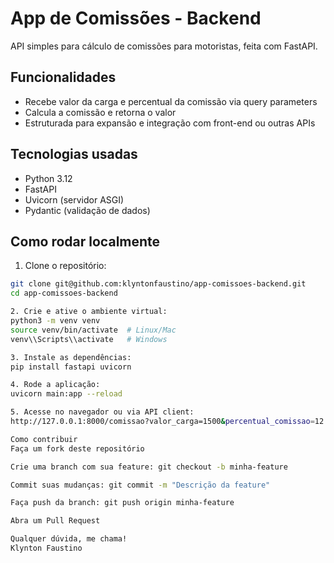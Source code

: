 # App de Comissões - Backend

API simples para cálculo de comissões para motoristas, feita com FastAPI.

## Funcionalidades

- Recebe valor da carga e percentual da comissão via query parameters
- Calcula a comissão e retorna o valor
- Estruturada para expansão e integração com front-end ou outras APIs

## Tecnologias usadas

- Python 3.12
- FastAPI
- Uvicorn (servidor ASGI)
- Pydantic (validação de dados)

## Como rodar localmente

1. Clone o repositório:
```bash
git clone git@github.com:klyntonfaustino/app-comissoes-backend.git
cd app-comissoes-backend

2. Crie e ative o ambiente virtual:
python3 -m venv venv
source venv/bin/activate  # Linux/Mac
venv\\Scripts\\activate   # Windows

3. Instale as dependências:
pip install fastapi uvicorn

4. Rode a aplicação:
uvicorn main:app --reload

5. Acesse no navegador ou via API client:
http://127.0.0.1:8000/comissao?valor_carga=1500&percentual_comissao=12

Como contribuir
Faça um fork deste repositório

Crie uma branch com sua feature: git checkout -b minha-feature

Commit suas mudanças: git commit -m "Descrição da feature"

Faça push da branch: git push origin minha-feature

Abra um Pull Request

Qualquer dúvida, me chama!
Klynton Faustino
